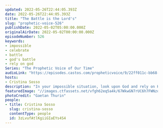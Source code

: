 ```yaml
---
updated: 2022-05-26T22:44:05.393Z
date: 2022-05-26T22:44:05.393Z
title: "The Battle is the Lord's"
slug: "prophetic-voice-526"
publishDate: 2022-05-02T05:00:00.000Z
originalAirDate: 2022-05-02T00:00:00.000Z
episodeNumber: 526
keywords:
- impossible
- celebrate
- battle
- god's battle
- rely on god
Series: "The Prophetic Voice of Our Time"
audioLink: "https://episodes.castos.com/propheticvoice/9/22ff011c-bb68-465c-b6ea-565b9e6e70bc/04-30-01-22-The-Prophetic-Voice-of-our-Time-mixdown-.mp3"
hosts:
- Cristina Sosso
description: "In your impossible situation, look upon God and rely on Him. Praise and thank Him in advance; if you receive a prophecy that is an impossible task, but you believe it, you should start celebrating! As long as we believe, trust, and obey God, He will fight the battle for us."
featuredImage: "//images.ctfassets.net/vfgh62eq5a4k/67WkwGN7rUC6h7FWNzoDiO/821bba134ebc01db3deb7431440a5225/pexels-gaetan-thurin-3163927__1_.jpg"
photoCredit: "Gaetan Thurin"
people:
- title: Cristina Sosso
  slug: cristina-sosso
  contentType: people
  id: 3zLvufAtlKgiiGIaEYs4S4
---
```

